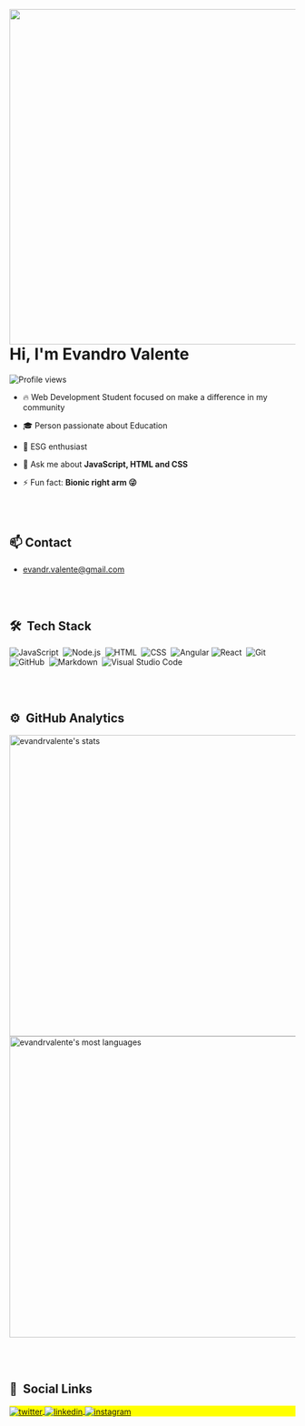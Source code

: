 
<a href="https://evandrvalente.github.io/"><img align="right" height="590em" src="https://raw.githubusercontent.com/gist/evandrvalente/65071d63f66d8a77fdef110f7922fc6d/raw/5bcc6a75009c46454ab4383108478d9dc77e9a6b/readme_card.svg"/></a>
<h1 align="left">Hi, I'm Evandro Valente</h1>
<p align="left"> <img src="https://komarev.com/ghpvc/?username=evandrvalente&color=yellow" alt="Profile views" /> </p>

- 🔥 Web Development Student focused on make a difference in my community 

<!--
- 👨‍💻 All of my projects are available at [my portfolio](https://evandrvalente.github.io/)
-->

- 🎓 Person passionate about Education

- 🌿 ESG enthusiast 

- 💬 Ask me about **JavaScript, HTML and CSS**

- ⚡ Fun fact: **Bionic right arm 😜**

<br><br>

## :mailbox: Contact

- evandr.valente@gmail.com

<br><br>

## 🛠 &nbsp;Tech Stack

![JavaScript](https://img.shields.io/badge/-JavaScript-05122A?style=square&logo=javascript)&nbsp;
![Node.js](https://img.shields.io/badge/-Node.js-05122A?style=square&logo=node.js)&nbsp;
![HTML](https://img.shields.io/badge/-HTML-05122A?style=square&logo=HTML5)&nbsp;
![CSS](https://img.shields.io/badge/-CSS-05122A?style=square&logo=CSS3&logoColor=1572B6)&nbsp;
![Angular](https://img.shields.io/badge/angular-05122A?style=square&logo=angular&logoColor=white)
![React](https://img.shields.io/badge/-React-05122A?style=square&logo=react)&nbsp;
![Git](https://img.shields.io/badge/-Git-05122A?style=square&logo=git)&nbsp;
![GitHub](https://img.shields.io/badge/-GitHub-05122A?style=square&logo=github)&nbsp;
![Markdown](https://img.shields.io/badge/-Markdown-05122A?style=square&logo=markdown)&nbsp;
![Visual Studio Code](https://img.shields.io/badge/-VS%20Code-05122A?style=square&logo=visual-studio-code&logoColor=007ACC)&nbsp;

<br><br>

## ⚙️ &nbsp;GitHub Analytics

<p align="left">
<img width="530em" src="https://github-readme-stats.vercel.app/api?username=evandrvalente&count_private=true&include_all_commits=true&show_icons=true&theme=vision-friendly-dark" alt="evandrvalente's stats"/>
<img width="530em" src="https://github-readme-stats.vercel.app/api/top-langs/?username=evandrvalente&layout=compact&theme=vision-friendly-dark" alt="evandrvalente's most languages"/>
</p>

<br><br>

## 🔗 &nbsp;Social Links

<p align="left" style="background:yellow">
<a href="https://twitter.com/evandrvalente" target="_blank">
  <img align="center" src="https://img.shields.io/badge/-evandrvalente-05122A?style=for-the-badge&logo=twitter" alt="twitter"/>  
</a>
<a href="https://linkedin.com/in/evandrovalente" target="_blank">
  <img align="center" src="https://img.shields.io/badge/-evandrovalente-05122A?style=for-the-badge&logo=linkedin" alt="linkedin"/>
</a>
<a href="https://instagram.com/evandr.valente" target="_blank">
 <img align="center" src="https://img.shields.io/badge/-evandr.valente-05122A?style=for-the-badge&logo=instagram" alt="instagram"/>
</a>
</p>
